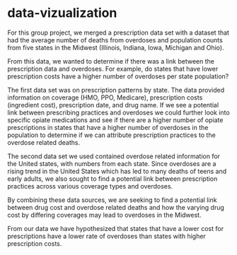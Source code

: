 # data-vizualization
For this group project, we merged a prescription data set with a dataset that had the average number of deaths from 
overdoses and population counts from five states in the Midwest (Illinois, Indiana, Iowa, Michigan and Ohio). 

From this data, we wanted to determine if there was a link between the prescription data and overdoses. 
For example, do states that have lower prescription costs have a higher number of overdoses per state population? 

The first data set was on prescription patterns by state. 
The data provided information on coverage (HMO, PPO, Medicare), prescription costs (ingredient cost), prescription date, and drug name. 
If we see a potential link between prescribing practices and overdoses we could further look into specific opiate medications and see 
if there are a higher number of opiate prescriptions in states that have a higher number of overdoses in the population to determine 
if we can attribute prescription practices to the overdose related deaths.

The second data set we used contained overdose related information for the United states, with numbers from each state. 
Since overdoses are a rising trend in the United States which has led to many deaths of teens and early adults, 
we also sought to find a potential link between prescription practices across various coverage types and overdoses.

By combining these data sources, we are seeking to find a potential link between drug cost and overdose related deaths and 
how the varying drug cost by differing coverages may lead to overdoses in the Midwest. 

From our data we have hypothesized that states that have a lower cost for prescriptions have a lower rate of overdoses than states with higher prescription costs.
